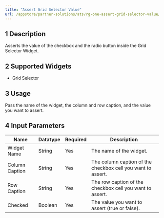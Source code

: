 ```yaml
---
title: "Assert Grid Selector Value"
url: /appstore/partner-solutions/ats/rg-one-assert-grid-selector-value/
---
```


## 1 Description

Asserts the value of the checkbox and the radio button inside the Grid Selector Widget.

## 2 Supported Widgets

* Grid Selector

## 3 Usage

Pass the name of the widget, the column and row caption, and the value you want to assert.

## 4 Input Parameters

Name | Datatype | Required | Description
---- | -------- | ------- |---------------
Widget Name | String | Yes | The name of the widget.
Column Caption | String | Yes | The column caption of the checkbox cell you want to assert.
Row Caption | String | Yes | The row caption of the checkbox cell you want to assert.
Checked | Boolean | Yes | The value you want to assert (true or false).

